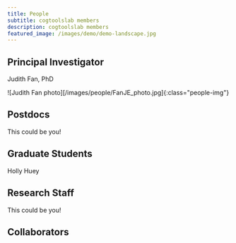```yaml
---
title: People
subtitle: cogtoolslab members
description: cogtoolslab members
featured_image: /images/demo/demo-landscape.jpg
---
```


## Principal Investigator

Judith Fan, PhD

![Judith Fan photo][/images/people/FanJE_photo.jpg]{:class="people-img"}

## Postdocs

This could be you!

## Graduate Students

Holly Huey

## Research Staff

This could be you!

## Collaborators
